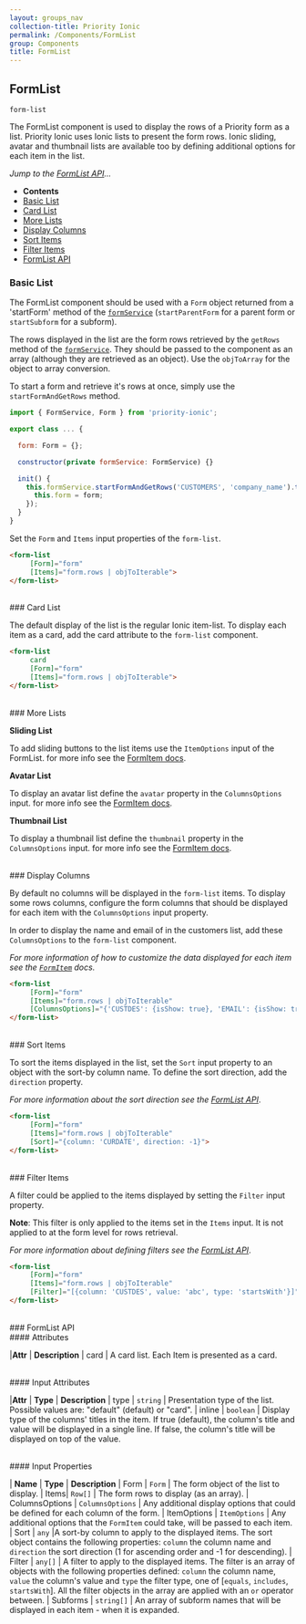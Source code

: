 ```yaml
---
layout: groups_nav
collection-title: Priority Ionic
permalink: /Components/FormList
group: Components
title: FormList
---
```

## FormList

`form-list`

The FormList component is used to display the rows of a Priority form as a list. Priority Ionic uses Ionic lists to present the form rows. Ionic sliding, avatar and thumbnail lists are available too by defining additional options for each item in the list.

*Jump to the [FormList API](#FormList_API)...*

- **Contents**
- [Basic List](#Basic_List)
- [Card List](#Card_List)
- [More Lists](#More_Lists)
- [Display Columns](#Display_Columns)
- [Sort Items](#Sort_Items)
- [Filter Items](#Filter_Items)
- [FormList API](#FromList_API)

<a name="Basic_List"></a>
### Basic List

The FormList component should be used with a `Form` object returned from a 'startForm' method of the [`formService`](../Services/FormService) (`startParentForm` for a parent form or `startSubform` for a subform).

The rows displayed in the list are the form rows retrieved by the `getRows` method of the [`formService`](../Services/FormService). They should be passed to the component as an array (although they are retrieved as an object). Use the `objToArray` for the object to array conversion.

To start a form and retrieve it's rows at once, simply use the `startFormAndGetRows` method.

```js
import { FormService, Form } from 'priority-ionic';

export class ... {

  form: Form = {};

  constructor(private formService: FormService) {}

  init() {
    this.formService.startFormAndGetRows('CUSTOMERS', 'company_name').then((form: Form) => {
      this.form = form;
    });
  }
}
```

Set the `Form` and `Items` input properties of the `form-list`.

```html
<form-list
     [Form]="form"
     [Items]="form.rows | objToIterable">
</form-list>
```
<br/>
<a name="Card_List"></a>
### Card List

The default display of the list is the regular Ionic item-list. To display each item as a card, add the card attribute to the `form-list` component.

```html
<form-list
     card
     [Form]="form"
     [Items]="form.rows | objToIterable">
</form-list>
```
<br/>
<a name="More_Lists"></a>
### More Lists

**Sliding List**

To add sliding buttons to the list items use the `ItemOptions` input of the FormList. for more info see the [FormItem docs](./FormItem#Item_Options_Sliding_Buttons).

**Avatar List**

To display an avatar list define the `avatar` property in the `ColumnsOptions` input. for more info see the [FormItem docs](./FormItem#Column_Options_Avatar).

**Thumbnail List**

To display a thumbnail list define the `thumbnail` property in the `ColumnsOptions` input. for more info see the  [FormItem docs](./FormItem#Column_Options_Thumbnail).

<br/>
<a name="Display_Columns"></a>
### Display Columns

By default no columns will be displayed in the `form-list` items. To display some rows columns, configure the form columns that should be displayed for each item with the `ColumnsOptions` input property.

In order to display the name and email of in the customers list, add these `ColumnsOptions` to the `form-list` component.

*For more information of how to customize the data displayed for each item see the [`FormItem`](./FormItem#Display_Columns) docs.*

```html
<form-list
     [Form]="form"
     [Items]="form.rows | objToIterable"
     [ColumnsOptions]="{'CUSTDES': {isShow: true}, 'EMAIL': {isShow: true}}">
</form-list>
```

<br/>
<a name="Sort_Items"></a>
### Sort Items

To sort the items displayed in the list, set the `Sort` input property to an object with the sort-by column name. To define the sort direction, add the `direction` property.

*For more information about the sort direction see the [FormList API](#FormList_API)*.

```html
<form-list
     [Form]="form"
     [Items]="form.rows | objToIterable"
     [Sort]="{column: 'CURDATE', direction: -1}">
</form-list>
```

<br/>
<a name="Filter_Items"></a>
### Filter Items

A filter could be applied to the items displayed by setting the `Filter` input property.

**Note**: This filter is only applied to the items set in the `Items` input. It is not applied to at the form level for rows retrieval.

*For more information about defining filters see the [FormList API](#FormList_API)*.

```html
<form-list
     [Form]="form"
     [Items]="form.rows | objToIterable"
     [Filter]="[{column: 'CUSTDES', value: 'abc', type: 'startsWith'}]">
</form-list>
```

<br/>
<a name="FormList_API"></a>
### FormList API

<br/>
#### Attributes

|**Attr** | **Description**
| card | A card list. Each Item is presented as a card.

<br/>
#### Input Attributes

|**Attr** | **Type** | **Description**
| type | `string` | Presentation type of the list. Possible values are: "default" (default) or "card".
| inline | `boolean` | Display type of the columns' titles in the item. If true (default), the column's title and value will be displayed in a single line. If false, the column's title will be displayed on top of the value.

<br/>
#### Input Properties

| **Name** | **Type** | **Description** 
| Form | `Form` | The form object of the list to display.
| Items| `Row[]` | The form rows to display (as an array).
| ColumnsOptions | `ColumnsOptions` | Any additional display options that could be defined for each column of the form.
| ItemOptions | `ItemOptions` | Any additional options that the `FormItem` could take, will be passed to each item.
| Sort | `any` |A sort-by column to apply to the displayed items. The sort object contains the following properties: `column` the column name and `direction` the sort direction (1 for ascending order and -1 for descending).
| Filter | `any[]` | A filter to apply to the displayed items. The filter is an array of objects with the following properties defined: `column` the column name, `value` the column's value and `type` the filter type, one of [`equals`, `includes`, `startsWith`]. All the filter objects in the array are applied with an `or` operator between.
| Subforms | `string[]` | An array of subform names that will be displayed in each item - when it is expanded.